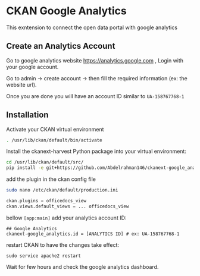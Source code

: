 # CKAN Google Analytics

This exntension to connect the open data portal with google analytics

## Create an Analytics Account

Go to google analytics website https://analytics.google.com , Login with your google account.

Go to admin -> create account -> then fill the required information (ex: the website url).

Once you are done you will have an account ID similar to `UA-158767768-1`

## Installation

Activate your CKAN virtual environment

```bash
. /usr/lib/ckan/default/bin/activate
```

Install the ckanext-harvest Python package into your virtual environment:

```bash
cd /usr/lib/ckan/default/src/
pip install -e git+https://github.com/Abdelrahman146/ckanext-google_analytics#egg=ckanext-google_analytics
```

add the plugin in the ckan config file

```bash
sudo nano /etc/ckan/default/production.ini
```

```python
ckan.plugins = officedocs_view
ckan.views.default_views = ... officedocs_view
```

bellow `[app:main]` add your analytics account ID:

```
## Google Analytics
ckanext-google_analytics.id = [ANALYTICS ID] # ex: UA-158767768-1
```
restart CKAN to have the changes take effect:

```
sudo service apache2 restart
```

Wait for few hours and check the google analytics dashboard.

